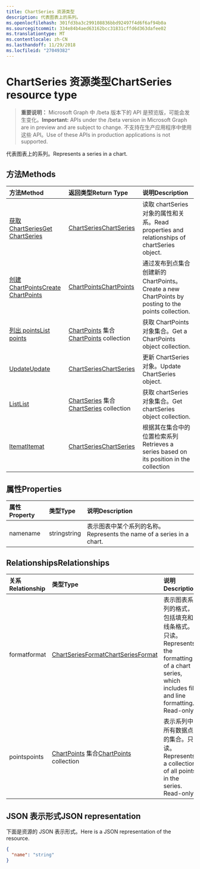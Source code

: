 ```yaml
---
title: ChartSeries 资源类型
description: 代表图表上的系列。
ms.openlocfilehash: 301fd3ba3c299108836bbd92497f4d6f6af94b0a
ms.sourcegitcommit: 334e84b4aed63162bcc31831cffd6d363dafee02
ms.translationtype: MT
ms.contentlocale: zh-CN
ms.lasthandoff: 11/29/2018
ms.locfileid: "27049382"
---
```

# <a name="chartseries-resource-type"></a><span data-ttu-id="a30fc-103">ChartSeries 资源类型</span><span class="sxs-lookup"><span data-stu-id="a30fc-103">ChartSeries resource type</span></span>

> <span data-ttu-id="a30fc-104">**重要说明：** Microsoft Graph 中 /beta 版本下的 API 是预览版，可能会发生变化。</span><span class="sxs-lookup"><span data-stu-id="a30fc-104">**Important:** APIs under the /beta version in Microsoft Graph are in preview and are subject to change.</span></span> <span data-ttu-id="a30fc-105">不支持在生产应用程序中使用这些 API。</span><span class="sxs-lookup"><span data-stu-id="a30fc-105">Use of these APIs in production applications is not supported.</span></span>

<span data-ttu-id="a30fc-106">代表图表上的系列。</span><span class="sxs-lookup"><span data-stu-id="a30fc-106">Represents a series in a chart.</span></span>


## <a name="methods"></a><span data-ttu-id="a30fc-107">方法</span><span class="sxs-lookup"><span data-stu-id="a30fc-107">Methods</span></span>

| <span data-ttu-id="a30fc-108">方法</span><span class="sxs-lookup"><span data-stu-id="a30fc-108">Method</span></span>           | <span data-ttu-id="a30fc-109">返回类型</span><span class="sxs-lookup"><span data-stu-id="a30fc-109">Return Type</span></span>    |<span data-ttu-id="a30fc-110">说明</span><span class="sxs-lookup"><span data-stu-id="a30fc-110">Description</span></span>|
|:---------------|:--------|:----------|
|[<span data-ttu-id="a30fc-111">获取 ChartSeries</span><span class="sxs-lookup"><span data-stu-id="a30fc-111">Get ChartSeries</span></span>](../api/chartseries-get.md) | [<span data-ttu-id="a30fc-112">ChartSeries</span><span class="sxs-lookup"><span data-stu-id="a30fc-112">ChartSeries</span></span>](chartseries.md) |<span data-ttu-id="a30fc-113">读取 chartSeries 对象的属性和关系。</span><span class="sxs-lookup"><span data-stu-id="a30fc-113">Read properties and relationships of chartSeries object.</span></span>|
|[<span data-ttu-id="a30fc-114">创建 ChartPoints</span><span class="sxs-lookup"><span data-stu-id="a30fc-114">Create ChartPoints</span></span>](../api/chartseries-post-points.md) |[<span data-ttu-id="a30fc-115">ChartPoints</span><span class="sxs-lookup"><span data-stu-id="a30fc-115">ChartPoints</span></span>](chartpoint.md)| <span data-ttu-id="a30fc-116">通过发布到点集合创建新的 ChartPoints。</span><span class="sxs-lookup"><span data-stu-id="a30fc-116">Create a new ChartPoints by posting to the points collection.</span></span>|
|[<span data-ttu-id="a30fc-117">列出 points</span><span class="sxs-lookup"><span data-stu-id="a30fc-117">List points</span></span>](../api/chartseries-list-points.md) |<span data-ttu-id="a30fc-118">[ChartPoints](chartpoint.md) 集合</span><span class="sxs-lookup"><span data-stu-id="a30fc-118">[ChartPoints](chartpoint.md) collection</span></span>| <span data-ttu-id="a30fc-119">获取 ChartPoints 对象集合。</span><span class="sxs-lookup"><span data-stu-id="a30fc-119">Get a ChartPoints object collection.</span></span>|
|[<span data-ttu-id="a30fc-120">Update</span><span class="sxs-lookup"><span data-stu-id="a30fc-120">Update</span></span>](../api/chartseries-update.md) | [<span data-ttu-id="a30fc-121">ChartSeries</span><span class="sxs-lookup"><span data-stu-id="a30fc-121">ChartSeries</span></span>](chartseries.md) |<span data-ttu-id="a30fc-122">更新 ChartSeries 对象。</span><span class="sxs-lookup"><span data-stu-id="a30fc-122">Update ChartSeries object.</span></span> |
|[<span data-ttu-id="a30fc-123">List</span><span class="sxs-lookup"><span data-stu-id="a30fc-123">List</span></span>](../api/chartseries-list.md) | <span data-ttu-id="a30fc-124">[ChartSeries](chartseries.md) 集合</span><span class="sxs-lookup"><span data-stu-id="a30fc-124">[ChartSeries](chartseries.md) collection</span></span> |<span data-ttu-id="a30fc-125">获取 chartSeries 对象集合。</span><span class="sxs-lookup"><span data-stu-id="a30fc-125">Get chartSeries object collection.</span></span> |
|[<span data-ttu-id="a30fc-126">Itemat</span><span class="sxs-lookup"><span data-stu-id="a30fc-126">Itemat</span></span>](../api/chartseriescollection-itemat.md)|[<span data-ttu-id="a30fc-127">ChartSeries</span><span class="sxs-lookup"><span data-stu-id="a30fc-127">ChartSeries</span></span>](chartseries.md)|<span data-ttu-id="a30fc-128">根据其在集合中的位置检索系列</span><span class="sxs-lookup"><span data-stu-id="a30fc-128">Retrieves a series based on its position in the collection</span></span>|

## <a name="properties"></a><span data-ttu-id="a30fc-129">属性</span><span class="sxs-lookup"><span data-stu-id="a30fc-129">Properties</span></span>
| <span data-ttu-id="a30fc-130">属性</span><span class="sxs-lookup"><span data-stu-id="a30fc-130">Property</span></span>     | <span data-ttu-id="a30fc-131">类型</span><span class="sxs-lookup"><span data-stu-id="a30fc-131">Type</span></span>   |<span data-ttu-id="a30fc-132">说明</span><span class="sxs-lookup"><span data-stu-id="a30fc-132">Description</span></span>|
|:---------------|:--------|:----------|
|<span data-ttu-id="a30fc-133">name</span><span class="sxs-lookup"><span data-stu-id="a30fc-133">name</span></span>|<span data-ttu-id="a30fc-134">string</span><span class="sxs-lookup"><span data-stu-id="a30fc-134">string</span></span>|<span data-ttu-id="a30fc-135">表示图表中某个系列的名称。</span><span class="sxs-lookup"><span data-stu-id="a30fc-135">Represents the name of a series in a chart.</span></span>|

## <a name="relationships"></a><span data-ttu-id="a30fc-136">Relationships</span><span class="sxs-lookup"><span data-stu-id="a30fc-136">Relationships</span></span>
| <span data-ttu-id="a30fc-137">关系</span><span class="sxs-lookup"><span data-stu-id="a30fc-137">Relationship</span></span> | <span data-ttu-id="a30fc-138">类型</span><span class="sxs-lookup"><span data-stu-id="a30fc-138">Type</span></span>   |<span data-ttu-id="a30fc-139">说明</span><span class="sxs-lookup"><span data-stu-id="a30fc-139">Description</span></span>|
|:---------------|:--------|:----------|
|<span data-ttu-id="a30fc-140">format</span><span class="sxs-lookup"><span data-stu-id="a30fc-140">format</span></span>|[<span data-ttu-id="a30fc-141">ChartSeriesFormat</span><span class="sxs-lookup"><span data-stu-id="a30fc-141">ChartSeriesFormat</span></span>](chartseriesformat.md)|<span data-ttu-id="a30fc-p102">表示图表系列的格式，包括填充和线条格式。只读。</span><span class="sxs-lookup"><span data-stu-id="a30fc-p102">Represents the formatting of a chart series, which includes fill and line formatting. Read-only.</span></span>|
|<span data-ttu-id="a30fc-144">points</span><span class="sxs-lookup"><span data-stu-id="a30fc-144">points</span></span>|<span data-ttu-id="a30fc-145">[ChartPoints](chartpoint.md) 集合</span><span class="sxs-lookup"><span data-stu-id="a30fc-145">[ChartPoints](chartpoint.md) collection</span></span>|<span data-ttu-id="a30fc-p103">表示系列中所有数据点的集合。只读。</span><span class="sxs-lookup"><span data-stu-id="a30fc-p103">Represents a collection of all points in the series. Read-only.</span></span>|

## <a name="json-representation"></a><span data-ttu-id="a30fc-148">JSON 表示形式</span><span class="sxs-lookup"><span data-stu-id="a30fc-148">JSON representation</span></span>

<span data-ttu-id="a30fc-149">下面是资源的 JSON 表示形式。</span><span class="sxs-lookup"><span data-stu-id="a30fc-149">Here is a JSON representation of the resource.</span></span>

<!-- {
  "blockType": "resource",
  "optionalProperties": [

  ],
  "@odata.type": "microsoft.graph.chartSeries"
}-->

```json
{
  "name": "string"
}

```

<!-- uuid: 8fcb5dbc-d5aa-4681-8e31-b001d5168d79
2015-10-25 14:57:30 UTC -->
<!-- {
  "type": "#page.annotation",
  "description": "ChartSeries resource",
  "keywords": "",
  "section": "documentation",
  "tocPath": ""
}-->
